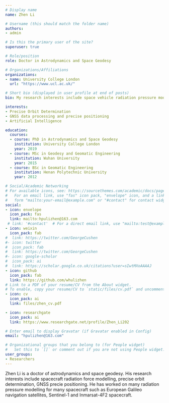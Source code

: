 ```yaml
---
# Display name
name: Zhen Li

# Username (this should match the folder name)
authors:
- admin

# Is this the primary user of the site?
superuser: true

# Role/position
role: Doctor in Astrodynamics and Space Geodesy

# Organizations/Affiliations
organizations:
- name: University College London
  url: "https://www.ucl.ac.uk/"

# Short bio (displayed in user profile at end of posts)
bio: My research interests include space vehicle radiation pressure modelling, presise orbit determination and GNSS precise positioning.

interests:
- Precise Orbit Determination
- GNSS data processing and precise positioning
- Artificial Intelligence

education:
  courses:
  - course: PhD in Astrodynamics and Space Geodesy
    institution: University College London
    year: 2019
  - course: MSc in Geodesy and Geomatic Engineering
    institution: Wuhan University
    year: 2015
  - course: BSc in Geomatic Engineering
    institution: Henan Polytechnic University
    year: 2012

# Social/Academic Networking
# For available icons, see: https://sourcethemes.com/academic/docs/page-builder/#icons
#   For an email link, use "fas" icon pack, "envelope" icon, and a link in the
#   form "mailto:your-email@example.com" or "#contact" for contact widget.
social:
- icon: envelope
  icon_pack: fas
  link: mailto:hpulizhen@163.com
 # link: '#contact'  # For a direct email link, use "mailto:test@example.org".
- icon: weixin
  icon_pack: fab
#  link: https://twitter.com/GeorgeCushen
#- icon: twitter
#  icon_pack: fab
#  link: https://twitter.com/GeorgeCushen
#- icon: google-scholar
#  icon_pack: ai
#  link: https://scholar.google.co.uk/citations?user=sIwtMXoAAAAJ
- icon: github
  icon_pack: fab
  link: https://github.com/whulizhen
# Link to a PDF of your resume/CV from the About widget.
# To enable, copy your resume/CV to `static/files/cv.pdf` and uncomment the lines below.
- icon: cv
  icon_pack: ai
  link: files/zhen_cv.pdf

- icon: researchgate
  icon_pack: ai
  link: https://www.researchgate.net/profile/Zhen_Li202

# Enter email to display Gravatar (if Gravatar enabled in Config)
email: "hpulizhen@163.com"

# Organizational groups that you belong to (for People widget)
#   Set this to `[]` or comment out if you are not using People widget.
user_groups:
- Researchers
---
```

Zhen Li is a doctor of astrodynamics and space geodesy. His research interests include spacecraft radiation force modelling, precise orbit determination, GNSS precie positioning. He has worked on many radiation pressure modelling for many spacecraft such as European Galileo navigation satellites, Sentinel-1 and Inmarsat-4F2 spacecraft.

